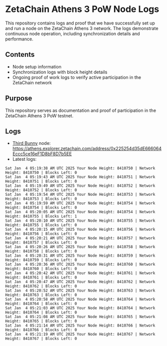 # ZetaChain Athens 3 PoW Node Logs
This repository contains logs and proof that we have successfully set up and run a node on the ZetaChain Athens 3 network. The logs demonstrate continuous node operation, including synchronization details and performance.

## Contents
- Node setup information
- Synchronization logs with block height details
- Ongoing proof of work logs to verify active participation in the ZetaChain network

## Purpose
This repository serves as documentation and proof of participation in the ZetaChain Athens 3 PoW testnet.

## Logs

- [Third Bunny](https://thirdbunny.xyz/) node: https://athens.explorer.zetachain.com/address/0x225254d35dE666064Eccc5ce16eF1D8bF8D7b5EE
- Latest logs:
```
Sat Jan  4 05:19:38 AM UTC 2025 Your Node Height: 8410750 | Network Height: 8410750 | Blocks Left: 0
Sat Jan  4 05:19:43 AM UTC 2025 Your Node Height: 8410751 | Network Height: 8410751 | Blocks Left: 0
Sat Jan  4 05:19:49 AM UTC 2025 Your Node Height: 8410752 | Network Height: 8410752 | Blocks Left: 0
Sat Jan  4 05:19:54 AM UTC 2025 Your Node Height: 8410753 | Network Height: 8410753 | Blocks Left: 0
Sat Jan  4 05:19:59 AM UTC 2025 Your Node Height: 8410754 | Network Height: 8410754 | Blocks Left: 0
Sat Jan  4 05:20:05 AM UTC 2025 Your Node Height: 8410754 | Network Height: 8410755 | Blocks Left: 1
Sat Jan  4 05:20:10 AM UTC 2025 Your Node Height: 8410755 | Network Height: 8410755 | Blocks Left: 0
Sat Jan  4 05:20:15 AM UTC 2025 Your Node Height: 8410756 | Network Height: 8410756 | Blocks Left: 0
Sat Jan  4 05:20:21 AM UTC 2025 Your Node Height: 8410757 | Network Height: 8410757 | Blocks Left: 0
Sat Jan  4 05:20:26 AM UTC 2025 Your Node Height: 8410758 | Network Height: 8410758 | Blocks Left: 0
Sat Jan  4 05:20:31 AM UTC 2025 Your Node Height: 8410759 | Network Height: 8410759 | Blocks Left: 0
Sat Jan  4 05:20:36 AM UTC 2025 Your Node Height: 8410760 | Network Height: 8410760 | Blocks Left: 0
Sat Jan  4 05:20:42 AM UTC 2025 Your Node Height: 8410761 | Network Height: 8410761 | Blocks Left: 0
Sat Jan  4 05:20:47 AM UTC 2025 Your Node Height: 8410762 | Network Height: 8410762 | Blocks Left: 0
Sat Jan  4 05:20:52 AM UTC 2025 Your Node Height: 8410763 | Network Height: 8410763 | Blocks Left: 0
Sat Jan  4 05:20:58 AM UTC 2025 Your Node Height: 8410764 | Network Height: 8410764 | Blocks Left: 0
Sat Jan  4 05:21:03 AM UTC 2025 Your Node Height: 8410764 | Network Height: 8410764 | Blocks Left: 0
Sat Jan  4 05:21:08 AM UTC 2025 Your Node Height: 8410765 | Network Height: 8410765 | Blocks Left: 0
Sat Jan  4 05:21:14 AM UTC 2025 Your Node Height: 8410766 | Network Height: 8410766 | Blocks Left: 0
Sat Jan  4 05:21:19 AM UTC 2025 Your Node Height: 8410767 | Network Height: 8410767 | Blocks Left: 0
```
